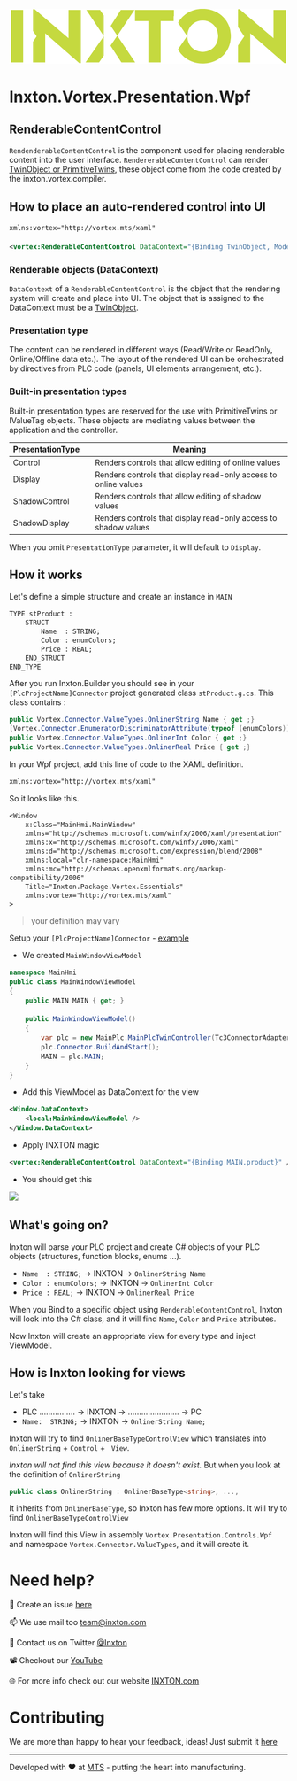 ![Inxton logo](/common/assets/logo.png)

# Inxton.Vortex.Presentation.Wpf

## RenderableContentControl

```RendenderableContentControl```  is the component used for placing renderable content into the user interface. ```RendererableContentControl``` can render [TwinObject or PrimitiveTwins](/apis/Inxton.vortex.compiler.console/Conceptual/Twins.md), these object come from the code created by the inxton.vortex.compiler.

## How to place an auto-rendered control into UI

~~~ XML
xmlns:vortex="http://vortex.mts/xaml"

<vortex:RenderableContentControl DataContext="{Binding TwinObject, Mode=OneWay}" PresentationType="Control"/>
~~~

### Renderable objects (DataContext)

```DataContext``` of a ```RenderableContentControl``` is the object that the rendering system will create and place into UI. The object that is assigned to the DataContext must be a [TwinObject](/apis/Inxton.vortex.compiler.console/Conceptual/TwinObjects.md).

### Presentation type

The content can be rendered in different ways (Read/Write or ReadOnly, Online/Offline data etc.). The layout of the rendered UI can be orchestrated by directives from PLC code (panels, UI elements arrangement, etc.).

### Built-in presentation types

Built-in presentation types are reserved for the use with PrimitiveTwins or IValueTag objects. These objects are mediating values between the application and the controller.

| PresentationType |   | Meaning                                                         |
|------------------|---|-----------------------------------------------------------------|
| Control          |   | Renders controls that allow editing of online values            |
| Display          |   | Renders controls that display read-only access to online values |
| ShadowControl    |   | Renders controls that allow editing of shadow values            |
| ShadowDisplay    |   | Renders controls that display read-only access to shadow values |

When you omit ```PresentationType``` parameter, it will default to ```Display```.

## How it works

Let's define a simple structure  and create an instance in `MAIN`

~~~ 
TYPE stProduct :
    STRUCT
        Name  : STRING;
        Color : enumColors;
        Price : REAL;
    END_STRUCT
END_TYPE
~~~

After you run Inxton.Builder you should see in your `[PlcProjectName]Connector` project generated class `stProduct.g.cs`. This class contains :

~~~ C#
public Vortex.Connector.ValueTypes.OnlinerString Name { get ;}
[Vortex.Connector.EnumeratorDiscriminatorAttribute(typeof (enumColors))]
public Vortex.Connector.ValueTypes.OnlinerInt Color { get ;}
public Vortex.Connector.ValueTypes.OnlinerReal Price { get ;}
~~~

In your Wpf project, add this line of code to the XAML definition.

~~~XML
xmlns:vortex="http://vortex.mts/xaml"
~~~

So it looks like this.

```
<Window
    x:Class="MainHmi.MainWindow"
    xmlns="http://schemas.microsoft.com/winfx/2006/xaml/presentation"
    xmlns:x="http://schemas.microsoft.com/winfx/2006/xaml"
    xmlns:d="http://schemas.microsoft.com/expression/blend/2008"
    xmlns:local="clr-namespace:MainHmi"
    xmlns:mc="http://schemas.openxmlformats.org/markup-compatibility/2006"
    Title="Inxton.Package.Vortex.Essentials"
    xmlns:vortex="http://vortex.mts/xaml"
>
```

>your definition may vary

Setup your  `[PlcProjectName]Connector` - [example](https://github.com/Inxton/Examples-Inxton.Package.Vortex.Core#set-up-hansplccontroller-project)

- We created `MainWindowViewModel`

~~~ C#
namespace MainHmi
public class MainWindowViewModel
{
    public MAIN MAIN { get; }

    public MainWindowViewModel()
    {
        var plc = new MainPlc.MainPlcTwinController(Tc3ConnectorAdapter.Create(null, 851)); // "null" for localhost TwinCAT3 runtime
        plc.Connector.BuildAndStart();
        MAIN = plc.MAIN;
    }
}
~~~

- Add this ViewModel as DataContext for the view

~~~ xml
<Window.DataContext>
    <local:MainWindowViewModel />
</Window.DataContext>
~~~

- Apply INXTON magic

~~~ xml
<vortex:RenderableContentControl DataContext="{Binding MAIN.product}" />
~~~

- You should get this

 ![](./assets/Product_generated.png)


## What's going on?

Inxton will parse your PLC project and create C# objects of your PLC objects (structures, function blocks, enums ...). 

- `Name  : STRING;` → INXTON → `OnlinerString Name`
- `Color : enumColors;` → INXTON → `OnlinerInt Color`
- `Price : REAL;` → INXTON → `OnlinerReal Price`

When you Bind to a specific object using ```RenderableContentControl```, Inxton will look into the C# class, and it will find ```Name```, ```Color``` and ```Price``` attributes.

Now Inxton will create an appropriate view for every type and inject ViewModel.

## How is Inxton looking for views

Let's take
-  PLC ................ → INXTON → ....................... → PC
- `Name:  STRING;` → INXTON → `OnlinerString Name;`

Inxton will try to find `OnlinerBaseTypeControlView` which translates into `OnlinerString` + `Control` + ` View`.  

*Inxton will not find this view because it doesn't exist.* 
But when you look at the definition of `OnlinerString` 

```csharp
public class OnlinerString : OnlinerBaseType<string>, ..., 
```

It inherits from `OnlinerBaseType`, so Inxton has few more options. It will try to find `OnlinerBaseTypeControlView` 

Inxton will find this View in assembly `Vortex.Presentation.Controls.Wpf` and namespace `Vortex.Connector.ValueTypes`, and it will create it.

# Need help?

🧪 Create an issue [here](https://github.com/Inxton/Feedback/issues/new/choose)

📫 We use mail too team@inxton.com 

🐤 Contact us on Twitter [@Inxton](https://twitter.com/inxtonteam)

📽 Checkout our [YouTube](https://www.youtube.com/channel/UCB3EcnWyLSsV5gqSt8PRDXA/featured)

🌐 For more info check out our website [INXTON.com](https://www.inxton.com/)

# Contributing

We are more than happy to hear your feedback, ideas!
Just submit it [here](https://github.com/Inxton/Feedback/issues/new/choose)  

---
Developed with ♥ at [MTS](https://www.mts.sk/en) - putting the heart into manufacturing.
